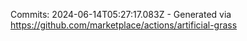 Commits: 2024-06-14T05:27:17.083Z - Generated via https://github.com/marketplace/actions/artificial-grass
<br>

